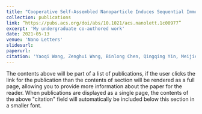 ```yaml
---
title: "Cooperative Self-Assembled Nanoparticle Induces Sequential Immunogenic Cell Death and Toll-Like Receptor Activation for Synergistic Chemo-immunotherapy"
collection: publications
link: “https://pubs.acs.org/doi/abs/10.1021/acs.nanolett.1c00977”
excerpt: 'My undergraduate co-authored work'
date: 2021-05-13
venue: 'Nano Letters'
slidesurl: 
paperurl: 
citation: 'Yaoqi Wang, Zenghui Wang, Binlong Chen, Qingqing Yin, Meijie Pan, Heming Xia, *Bo Zhang*, Yue Yan, Zhujun Jiang, Qiang Zhang, and Yiguang Wang* (2021). &quot;Paper Title Number 1.&quot; <i>Nano Latters 1</i>. 1(1).'
---
```


The contents above will be part of a list of publications, if the user clicks the link for the publication than the contents of section will be rendered as a full page, allowing you to provide more information about the paper for the reader. When publications are displayed as a single page, the contents of the above "citation" field will automatically be included below this section in a smaller font.
